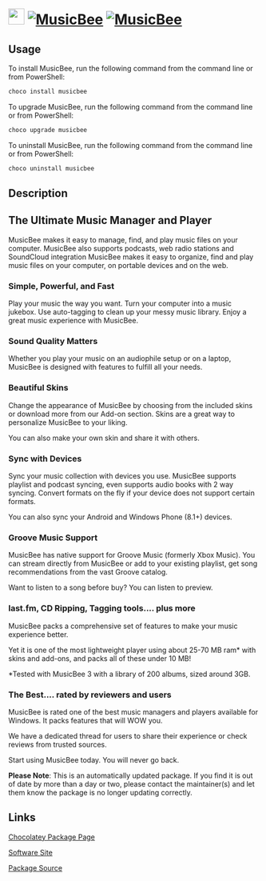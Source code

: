 ﻿# <img src="https://cdn.jsdelivr.net/gh/mkevenaar/chocolatey-packages@8e2d1406e98513db3c7a0fd43d8c3a224ac08721/icons/musicbee.png" width="32" height="32"/> [![MusicBee](https://img.shields.io/chocolatey/v/musicbee.svg?label=MusicBee)](https://chocolatey.org/packages/musicbee) [![MusicBee](https://img.shields.io/chocolatey/dt/musicbee.svg)](https://chocolatey.org/packages/musicbee)

## Usage

To install MusicBee, run the following command from the command line or from PowerShell:

```powershell
choco install musicbee
```

To upgrade MusicBee, run the following command from the command line or from PowerShell:

```powershell
choco upgrade musicbee
```

To uninstall MusicBee, run the following command from the command line or from PowerShell:

```powershell
choco uninstall musicbee
```

## Description

## The Ultimate Music Manager and Player

MusicBee makes it easy to manage, find, and play music files on your computer. MusicBee also supports podcasts, web radio stations and SoundCloud integration
MusicBee makes it easy to organize, find and play music files on your computer, on portable devices and on the web.

### Simple, Powerful, and Fast

Play your music the way you want. Turn your computer into a music jukebox. Use auto-tagging to clean up your messy music library. Enjoy a great music experience with MusicBee.

### Sound Quality Matters

Whether you play your music on an audiophile setup or on a laptop, MusicBee is designed with features to fulfill all your needs.

### Beautiful Skins

Change the appearance of MusicBee by choosing from the included skins or download more from our Add-on section.
Skins are a great way to personalize MusicBee to your liking.

You can also make your own skin and share it with others.

### Sync with Devices

Sync your music collection with devices you use. MusicBee supports playlist and podcast syncing, even supports audio books with 2 way syncing.
Convert formats on the fly if your device does not support certain formats.

You can also sync your Android and Windows Phone (8.1+) devices.

### Groove Music Support

MusicBee has native support for Groove Music (formerly Xbox Music). You can stream directly from MusicBee or add to your existing playlist, get song recommendations from the vast Groove catalog.

Want to listen to a song before buy? You can listen to preview.

### last.fm, CD Ripping, Tagging tools.... plus more

MusicBee packs a comprehensive set of features to make your music experience better.

Yet it is one of the most lightweight player using about 25-70 MB ram* with skins and add-ons, and packs all of these under 10 MB!

*Tested with MusicBee 3 with a library of 200 albums, sized around 3GB.

### The Best.... rated by reviewers and users

MusicBee is rated one of the best music managers and players available for Windows. It packs features that will WOW you.

We have a dedicated thread for users to share their experience or check reviews from trusted sources.

Start using MusicBee today. You will never go back.

**Please Note**: This is an automatically updated package. If you find it is
out of date by more than a day or two, please contact the maintainer(s) and
let them know the package is no longer updating correctly.


## Links

[Chocolatey Package Page](https://chocolatey.org/packages/musicbee)

[Software Site](http://getmusicbee.com/)

[Package Source](https://github.com/mkevenaar/chocolatey-packages/tree/master/automatic/musicbee)

